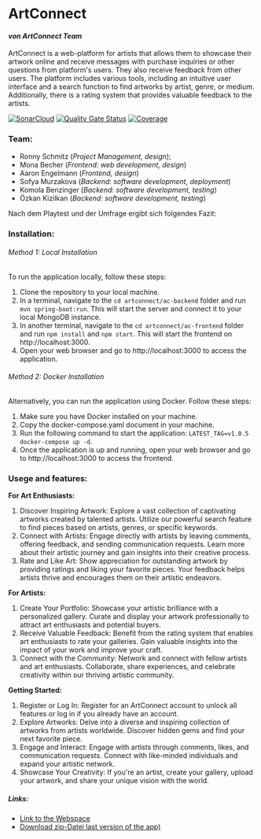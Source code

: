 # ArtConnect
#### _von ArtConnect Team_

ArtConnect is a web-platform for artists that allows them to showcase their artwork online and receive messages with purchase inquiries or other questions from platform's users. They also receive feedback from other users. The platform includes various tools, including an intuitive user interface and a search function to find artworks by artist, genre, or medium. Additionally, there is a rating system that provides valuable feedback to the artists.

[![SonarCloud](https://sonarcloud.io/images/project_badges/sonarcloud-white.svg)](https://sonarcloud.io/summary/new_code?id=smurzz_artconnect)
[![Quality Gate Status](https://sonarcloud.io/api/project_badges/measure?project=smurzz_artconnect&metric=alert_status)](https://sonarcloud.io/summary/new_code?id=smurzz_artconnect)
[![Coverage](https://sonarcloud.io/api/project_badges/measure?project=smurzz_artconnect&metric=coverage)](https://sonarcloud.io/summary/new_code?id=smurzz_artconnect)

### Team:
- Ronny Schmitz (_Project Management, design_);
- Mona Becher (_Frontend: web development, design_)
- Aaron Engelmann (_Frontend, design_)
- Sofya Murzakova (_Backend: software development, deployment_)
- Komola Benzinger (_Backend: software development, testing_)
- Özkan Kizilkan (_Backend: software development, testing_)

Nach dem Playtest und der Umfrage ergibt sich folgendes Fazit:

### Installation:

######  Method 1: Local Installation

To run the application locally, follow these steps:

1. Clone the repository to your local machine.
2. In a terminal, navigate to the ``cd artconnect/ac-backend`` folder and run ```mvn spring-boot:run```. This will start the server and connect it to your local MongoDB instance.
3. In another terminal, navigate to the ``cd artconnect/ac-frontend`` folder and run ``npm install`` and ``npm start``. This will start the frontend on http://localhost:3000.
4. Open your web browser and go to http://localhost:3000 to access the application.

###### Method 2: Docker Installation
Alternatively, you can run the application using Docker. Follow these steps:
1. Make sure you have Docker installed on your machine.
2. Copy the docker-compose.yaml document in your machine.
3. Run the following command to start the application: ``LATEST_TAG=v1.0.5 docker-compose up -d``.
4. Once the application is up and running, open your web browser and go to http://localhost:3000 to access the frontend.

### Usege and features:

**For Art Enthusiasts:**

1. Discover Inspiring Artwork: Explore a vast collection of captivating artworks created by talented artists. Utilize our powerful search feature to find pieces based on artists, genres, or specific keywords.
2. Connect with Artists: Engage directly with artists by leaving comments, offering feedback, and sending communication requests. Learn more about their artistic journey and gain insights into their creative process.
3. Rate and Like Art: Show appreciation for outstanding artwork by providing ratings and liking your favorite pieces. Your feedback helps artists thrive and encourages them on their artistic endeavors.

**For Artists:**

1. Create Your Portfolio: Showcase your artistic brilliance with a personalized gallery. Curate and display your artwork professionally to attract art enthusiasts and potential buyers.
2. Receive Valuable Feedback: Benefit from the rating system that enables art enthusiasts to rate your galleries. Gain valuable insights into the impact of your work and improve your craft.
3. Connect with the Community: Network and connect with fellow artists and art enthusiasts. Collaborate, share experiences, and celebrate creativity within our thriving artistic community.

**Getting Started:**

1. Register or Log In: Register for an ArtConnect account to unlock all features or log in if you already have an account.
2. Explore Artworks: Delve into a diverse and inspiring collection of artworks from artists worldwide. Discover hidden gems and find your next favorite piece.
3. Engage and Interact: Engage with artists through comments, likes, and communication requests. Connect with like-minded individuals and expand your artistic network.
4. Showcase Your Creativity: If you're an artist, create your gallery, upload your artwork, and share your unique vision with the world.

##### Links:
- [Link to the Webspace](http://18.195.200.98:3000/)
- [Download zip-Datei last version of the app)](https://github.com/smurzz/artconnect/releases/tag/v1.0.5)

